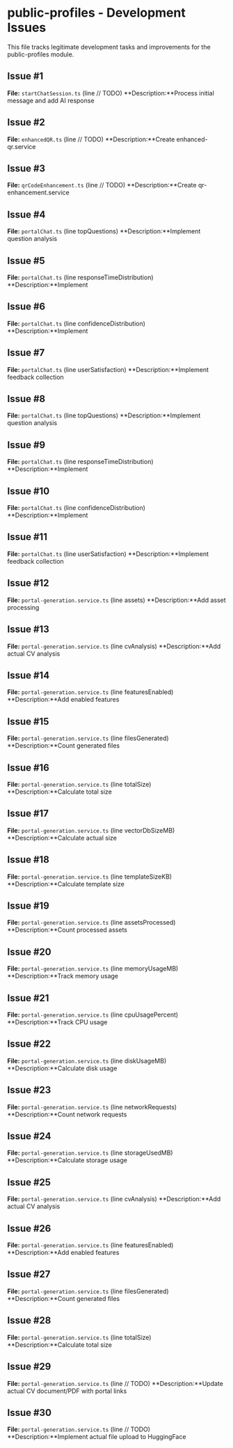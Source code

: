 # public-profiles - Development Issues

This file tracks legitimate development tasks and improvements for the public-profiles module.

## Issue #1
**File:** `startChatSession.ts` (line       // TODO)
**Description:**Process initial message and add AI response

## Issue #2
**File:** `enhancedQR.ts` (line // TODO)
**Description:**Create enhanced-qr.service

## Issue #3
**File:** `qrCodeEnhancement.ts` (line // TODO)
**Description:**Create qr-enhancement.service

## Issue #4
**File:** `portalChat.ts` (line           topQuestions)
**Description:**Implement question analysis

## Issue #5
**File:** `portalChat.ts` (line             responseTimeDistribution)
**Description:**Implement

## Issue #6
**File:** `portalChat.ts` (line             confidenceDistribution)
**Description:**Implement

## Issue #7
**File:** `portalChat.ts` (line             userSatisfaction)
**Description:**Implement feedback collection

## Issue #8
**File:** `portalChat.ts` (line           topQuestions)
**Description:**Implement question analysis

## Issue #9
**File:** `portalChat.ts` (line             responseTimeDistribution)
**Description:**Implement

## Issue #10
**File:** `portalChat.ts` (line             confidenceDistribution)
**Description:**Implement

## Issue #11
**File:** `portalChat.ts` (line             userSatisfaction)
**Description:**Implement feedback collection

## Issue #12
**File:** `portal-generation.service.ts` (line             assets)
**Description:**Add asset processing

## Issue #13
**File:** `portal-generation.service.ts` (line           cvAnalysis)
**Description:**Add actual CV analysis

## Issue #14
**File:** `portal-generation.service.ts` (line           featuresEnabled)
**Description:**Add enabled features

## Issue #15
**File:** `portal-generation.service.ts` (line           filesGenerated)
**Description:**Count generated files

## Issue #16
**File:** `portal-generation.service.ts` (line           totalSize)
**Description:**Calculate total size

## Issue #17
**File:** `portal-generation.service.ts` (line             vectorDbSizeMB)
**Description:**Calculate actual size

## Issue #18
**File:** `portal-generation.service.ts` (line             templateSizeKB)
**Description:**Calculate template size

## Issue #19
**File:** `portal-generation.service.ts` (line             assetsProcessed)
**Description:**Count processed assets

## Issue #20
**File:** `portal-generation.service.ts` (line             memoryUsageMB)
**Description:**Track memory usage

## Issue #21
**File:** `portal-generation.service.ts` (line             cpuUsagePercent)
**Description:**Track CPU usage

## Issue #22
**File:** `portal-generation.service.ts` (line             diskUsageMB)
**Description:**Calculate disk usage

## Issue #23
**File:** `portal-generation.service.ts` (line             networkRequests)
**Description:**Count network requests

## Issue #24
**File:** `portal-generation.service.ts` (line             storageUsedMB)
**Description:**Calculate storage usage

## Issue #25
**File:** `portal-generation.service.ts` (line           cvAnalysis)
**Description:**Add actual CV analysis

## Issue #26
**File:** `portal-generation.service.ts` (line           featuresEnabled)
**Description:**Add enabled features

## Issue #27
**File:** `portal-generation.service.ts` (line           filesGenerated)
**Description:**Count generated files

## Issue #28
**File:** `portal-generation.service.ts` (line           totalSize)
**Description:**Calculate total size

## Issue #29
**File:** `portal-generation.service.ts` (line       // TODO)
**Description:**Update actual CV document/PDF with portal links

## Issue #30
**File:** `portal-generation.service.ts` (line       // TODO)
**Description:**Implement actual file upload to HuggingFace

